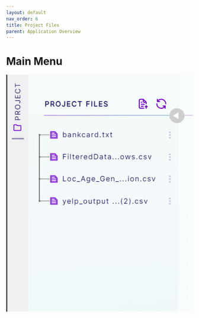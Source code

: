 ```yaml
---
layout: default
nav_order: 6
title: Project Files
parent: Application Overview
---
```

# Main Menu
<img src="images/Screenshot_ProjectFiles.png"/>
